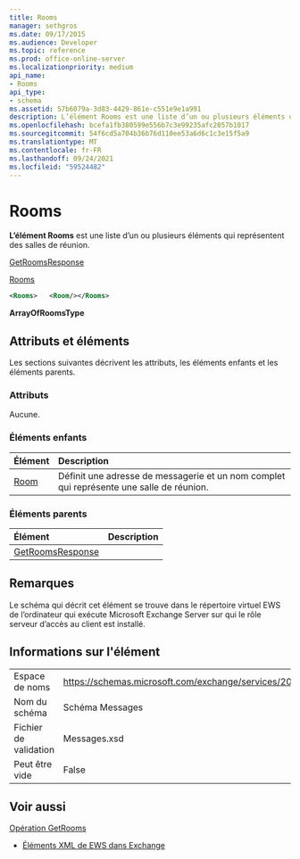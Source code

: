 ```yaml
---
title: Rooms
manager: sethgros
ms.date: 09/17/2015
ms.audience: Developer
ms.topic: reference
ms.prod: office-online-server
ms.localizationpriority: medium
api_name:
- Rooms
api_type:
- schema
ms.assetid: 57b6079a-3d83-4429-861e-c551e9e1a991
description: L’élément Rooms est une liste d’un ou plusieurs éléments qui représentent des salles de réunion.
ms.openlocfilehash: bcefa1fb380599e556b7c3e99235afc2057b1017
ms.sourcegitcommit: 54f6cd5a704b36b76d110ee53a6d6c1c3e15f5a9
ms.translationtype: MT
ms.contentlocale: fr-FR
ms.lasthandoff: 09/24/2021
ms.locfileid: "59524482"
---
```

# <a name="rooms"></a>Rooms

**L’élément Rooms** est une liste d’un ou plusieurs éléments qui représentent des salles de réunion. 
  
[GetRoomsResponse](getroomsresponse.md)
  
[Rooms](rooms.md)
  
```xml
<Rooms>   <Room/></Rooms>
```

 **ArrayOfRoomsType**
## <a name="attributes-and-elements"></a>Attributs et éléments

Les sections suivantes décrivent les attributs, les éléments enfants et les éléments parents.
  
### <a name="attributes"></a>Attributs

Aucune.
  
### <a name="child-elements"></a>Éléments enfants

|**Élément**|**Description**|
|:-----|:-----|
|[Room](room.md) <br/> |Définit une adresse de messagerie et un nom complet qui représente une salle de réunion.  <br/> |
   
### <a name="parent-elements"></a>Éléments parents

|**Élément**|**Description**|
|:-----|:-----|
|[GetRoomsResponse](getroomsresponse.md) <br/> ||
   
## <a name="remarks"></a>Remarques

Le schéma qui décrit cet élément se trouve dans le répertoire virtuel EWS de l’ordinateur qui exécute Microsoft Exchange Server sur qui le rôle serveur d’accès au client est installé.
  
## <a name="element-information"></a>Informations sur l'élément

|||
|:-----|:-----|
|Espace de noms  <br/> |https://schemas.microsoft.com/exchange/services/2006/messages  <br/> |
|Nom du schéma  <br/> |Schéma Messages  <br/> |
|Fichier de validation  <br/> |Messages.xsd  <br/> |
|Peut être vide  <br/> |False  <br/> |
   
## <a name="see-also"></a>Voir aussi



[Opération GetRooms](getrooms-operation.md)


- [Éléments XML de EWS dans Exchange](ews-xml-elements-in-exchange.md)

